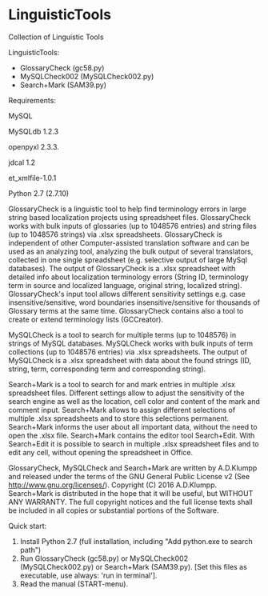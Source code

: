 # LinguisticTools
Collection of Linguistic Tools

LinguisticTools:
- GlossaryCheck (gc58.py)
- MySQLCheck002 (MySQLCheck002.py)
- Search+Mark (SAM39.py)

Requirements:

MySQL 

MySQLdb 1.2.3

openpyxl 2.3.3.

jdcal 1.2

et_xmlfile-1.0.1

Python 2.7 (2.7.10)


GlossaryCheck is a linguistic tool to help find terminology errors in large string based localization projects using spreadsheet files. GlossaryCheck works with bulk inputs of glossaries (up to 1048576 entries) and string files (up to 1048576 strings) via .xlsx spreadsheets. GlossaryCheck is independent of other Computer-assisted translation software and can be used as an analyzing tool, analyzing the bulk output of several translators, collected in one single spreadsheet (e.g. selective output of large MySql databases). The output of GlossaryCheck is a .xlsx spreadsheet with detailed info about localization terminology errors (String ID, terminology term in source and localized language, original string, localized string). GlossaryCheck's input tool allows different sensitivity settings e.g. case insensitive/sensitive, word boundaries insensitive/sensitive for thousands of Glossary terms at the same time. GlossaryCheck contains also a tool to create or extend terminology lists (GCCreator). 

MySQLCheck is a tool to search for multiple terms (up to 1048576) in strings of MySQL databases. MySQLCheck works with bulk inputs of term collections (up to 1048576 entries)  via .xlsx spreadsheets. The output of MySQLCheck is a .xlsx spreadsheet with data about the found strings (ID, string, term, corresponding term and corresponding string).

Search+Mark is a tool to search for and mark entries in multiple .xlsx spreadsheet files. Different settings allow to adjust the sensitivity of the search engine as well as the location, cell color and content of the mark and comment input. Search+Mark allows to assign different selections of multiple .xlsx spreadsheets and to store this selections permanent. Search+Mark informs the user about all important data, without the need to open the .xlsx file. Search+Mark contains the editor tool Search+Edit. With Search+Edit it is possible to search in multiple .xlsx spreadsheet files and to edit any cell, without opening the spreadsheet in Office.

GlossaryCheck, MySQLCheck and Search+Mark are written by A.D.Klumpp and released under the terms of the GNU General Public License v2 (See http://www.gnu.org/licenses/). Copyright (C) 2016 A.D.Klumpp. Search+Mark is distributed in the hope that it will be useful, but WITHOUT ANY WARRANTY. The full copyright notices and the full license texts shall be included in all copies or substantial portions of the Software.


Quick start:
1) Install Python 2.7 (full installation, including "Add python.exe to search path")
2) Run GlossaryCheck (gc58.py) or MySQLCheck002 (MySQLCheck002.py) or Search+Mark (SAM39.py). [Set this files as executable, use always: 'run in terminal'].
3) Read the manual (START-menu).




